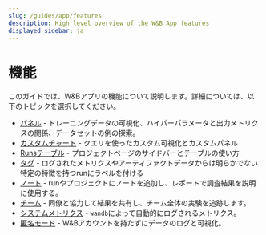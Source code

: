 ```yaml
---
slug: /guides/app/features
description: High level overview of the W&B App features
displayed_sidebar: ja
---
```


# 機能

このガイドでは、W&Bアプリの機能について説明します。詳細については、以下のトピックを選択してください。

* [パネル](./panels/intro.md) - トレーニングデータの可視化、ハイパーパラメータと出力メトリクスの関係、データセットの例の探索。
* [カスタムチャート](./custom-charts/intro.md) - クエリを使ったカスタム可視化とカスタムパネル
* [Runsテーブル](./runs-table.md) - プロジェクトページのサイドバーとテーブルの使い方
* [タグ](./tags.md) - ログされたメトリクスやアーティファクトデータからは明らかでない特定の特徴を持つrunにラベルを付ける
* [ノート](./notes.md) - runやプロジェクトにノートを追加し、レポートで調査結果を説明に使用する。
* [チーム](./teams.md) - 同僚と協力して結果を共有し、チーム全体の実験を追跡します。
* [システムメトリクス](./system-metrics.md) - `wandb`によって自動的にログされるメトリクス。
* [匿名モード](./anon.md) - W&Bアカウントを持たずにデータのログと可視化。